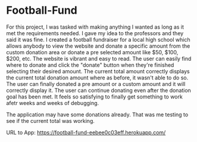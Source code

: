 # Football-Fund

For this project, I was tasked with making anything I wanted as long as it met the requirements needed. I gave my idea to the professors and they said it was fine. I created a football fundraiser for a local high school which allows anybody to view the website and donate a specific amount from the custom donation area or donate a pre selected amount like $50, $100, $200, etc. The website is vibrant and easy to read. The user can easily find where to donate and click the "donate" button when they're finished selecting their desired amount. The current total amount correctly displays the current total donation amount where as before, it wasn't able to do so. The user can finally donated a pre amount or a custom amount and it will correctly display it. The user can continue donating even after the donation goal has been met. It feels so satisfying to finally get something to work afetr weeks and weeks of debugging. 

The application may have some donations already. That was me testing to see if the current total was working. 

URL to App: https://football-fund-eebee0c03eff.herokuapp.com/